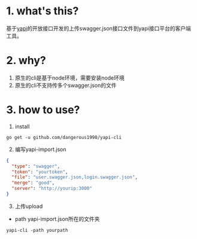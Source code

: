 

# 1. what's this?
基于[yapi](https://github.com/YMFE/yapi)的开放接口开发的上传swagger.json接口文件到yapi接口平台的客户端工具。

# 2. why? 
1. 原生的cli是基于node环境，需要安装node环境
2. 原生的cli不支持传多个swagger.json的文件

# 3. how to use?
1. install 
```
go get -u github.com/dangerous1990/yapi-cli

```
2. 编写yapi-import.json
```json
{
  "type": "swagger",
  "token": "yourtoken",
  "file": "user.swagger.json,login.swagger.json",
  "merge": "good",
  "server": "http://yourip:3000"
}
```
3. 上传upload
- path yapi-import.json所在的文件夹
```
yapi-cli -path yourpath

```



